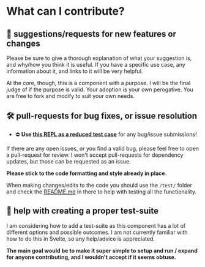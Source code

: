 # What can I contribute?

## 🌟 suggestions/requests for new features or changes

Please be sure to give a thorough explanation of what your suggestion is, and why/how you think it is useful. If you have a specific use case, any information about it, and links to it will be very helpful.

At the core, though, this is a component with a purpose. I will be the final judge of if the purpose is valid. Your adoption is your own perogative. You are free to fork and modify to suit your own needs.

## 🛠 pull-requests for bug fixes, or issue resolution

- ⛔ **Use [this REPL as a reduced test case](https://svelte.dev/repl/030797781fd64ad88302d1343f5b2c43)** for any bug/issue submissions!

If there are any open issues, or you find a valid bug, please feel free to open a pull-request for review. I won't accept pull-requests for dependency updates, but those can be requested as an issue.

**Please stick to the code formatting and style already in place.**

When making changes/edits to the code you should use the `/test/` folder and check the [README.md](test/README.md) in there to help with testing all the functionality.

## 🧪 help with creating a proper test-suite

I am considering how to add a test-suite as this component has a lot of different options and possible outcomes. I am not currently familiar with how to do this in Svelte, so any help/advice is appreciated.

**The main goal would be to make it super simple to setup and run / expand for anyone contributing, and I wouldn't accept if it seems obtuse.**
